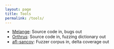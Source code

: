 ```yaml
---
layout: page
title: Tools
permalink: /tools/
---
```


* [Melange][1]: Source code in, bugs out
* [Orthrus][2]: Source code in, fuzzing dictionary out
* [afl-sancov][3]: Fuzzer corpus in, delta coverage out

[1]: https://github.com/bshastry/melange-checkers
[2]: https://github.com/test-pipeline/orthrus
[3]: https://github.com/bshastry/afl-sancov

